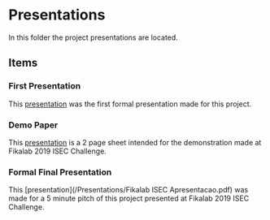 # Presentations

In this folder the project presentations are located. 

## Items

### First Presentation
This [presentation](/Presentations/First%20Presentation.pdf) was the first formal presentation made for this project. 

### Demo Paper 
This [presentation](/Presentations/Demo%202%20Pages.pdf) is a 2 page sheet intended for the demonstration made at Fikalab 2019 ISEC Challenge.

### Formal Final Presentation
This [presentation](/Presentations/Fikalab ISEC Apresentacao.pdf) was made for a 5 minute pitch of this project presented at Fikalab 2019 ISEC Challenge.
